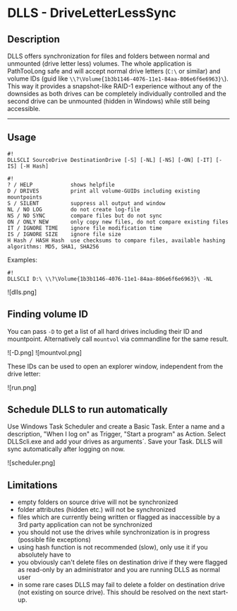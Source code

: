 # DLLS - DriveLetterLessSync #

## Description ##
DLLS offers synchronization for files and folders between normal and unmounted (drive letter less) volumes. The whole application is PathTooLong safe and will accept normal drive letters (`C:\` or similar) and volume IDs (guid like `\\?\Volume{1b3b1146-4076-11e1-84aa-806e6f6e6963}\`). This way it provides a snapshot-like RAID-1 experience without any of the downsides as both drives can be completely individually controlled and the second drive can be unmounted (hidden in Windows) while still being accessible.
____
## Usage ##

```
#!
DLLSCLI SourceDrive DestinationDrive [-S] [-NL] [-NS] [-ON] [-IT] [-IS] [-H Hash]
```
```
#!
? / HELP            shows helpfile
D / DRIVES          print all volume-GUIDs including existing mountpoints
S / SILENT          suppress all output and window
NL / NO LOG         do not create log-file
NS / NO SYNC        compare files but do not sync
ON / ONLY NEW       only copy new files, do not compare existing files
IT / IGNORE TIME    ignore file modification time
IS / IGNORE SIZE    ignore file size
H Hash / HASH Hash  use checksums to compare files, available hashing algorithms: MD5, SHA1, SHA256
```
Examples:
```
#!
DLLSCLI D:\ \\?\Volume{1b3b1146-4076-11e1-84aa-806e6f6e6963}\ -NL
```
![dlls.png]

## Finding volume ID ##
You can pass `-D` to get a list of all hard drives including their ID and mountpoint.
Alternatively call `mountvol` via commandline for the same result.

![-D.png]
![mountvol.png]

These IDs can be used to open an explorer window, independent from the drive letter:

![run.png]

## Schedule DLLS to run automatically ##
Use Windows Task Scheduler and create a Basic Task. Enter a name and a description, "When I log on" as Trigger, "Start a program" as Action. Select DLLScli.exe and add your drives as arguments´. Save your Task. DLLS will sync automatically after logging on now.

![scheduler.png]

## Limitations ##
* empty folders on source drive will not be synchronized
* folder attributes (hidden etc.) will not be synchronized
* files which are currently being written or flagged as inaccessible by a 3rd party application can not be synchronized
* you should not use the drives while synchronization is in progress (possible file exceptions)
* using hash function is not recommended (slow), only use it if you absolutely have to
* you obviously can't delete files on destination drive if they were flagged as read-only by an administrator and you are running DLLS as normal user
* in some rare cases DLLS may fail to delete a folder on destination drive (not existing on source drive). This should be resolved on the next start-up.